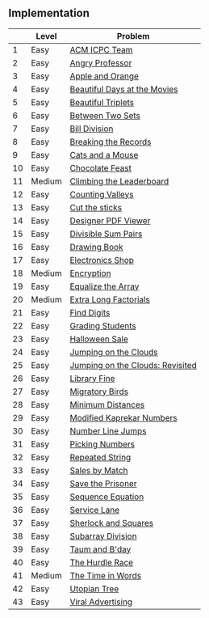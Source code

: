 ## Implementation

|     | Level  | Problem |
|-----|--------|---------|
| 1   | Easy   | [ACM ICPC Team](https://github.com/rdvnabay/hackerrank-algorithms/blob/master/Implementation/Solutions/ACM_ICPCTeam.cs)
| 2   | Easy   | [Angry Professor](https://github.com/rdvnabay/hackerrank-algorithms/blob/master/Implementation/Solutions/AngryProfessor.cs)
| 3   | Easy   | [Apple and Orange](https://github.com/rdvnabay/hackerrank-algorithms/blob/master/Implementation/Solutions/AppleAndOrange.cs) 
| 4   | Easy   | [Beautiful Days at the Movies](https://github.com/rdvnabay/hackerrank-algorithms/blob/master/Implementation/Solutions/BeautifulDaysAtTheMovies.cs)
| 5   | Easy   | [Beautiful Triplets](https://github.com/rdvnabay/hackerrank-algorithms/blob/master/Implementation/Solutions/BeautifulTriplets.cs)
| 6   | Easy   | [Between Two Sets](https://github.com/rdvnabay/hackerrank-algorithms/blob/master/Implementation/Solutions/BetweenTwoSets.cs)    
| 7   | Easy   | [Bill Division](https://github.com/rdvnabay/hackerrank-algorithms/blob/master/Implementation/Solutions/BillDivision.cs)
| 8   | Easy   | [Breaking the Records](https://github.com/rdvnabay/hackerrank-algorithms/blob/master/Implementation/Solutions/BreakingTheRecords.cs) 
| 9   | Easy   | [Cats and a Mouse](https://github.com/rdvnabay/hackerrank-algorithms/blob/master/Implementation/Solutions/CatsAndAMouse.cs)
| 10  | Easy   | [Chocolate Feast](https://github.com/rdvnabay/hackerrank-algorithms/blob/master/Implementation/Solutions/ChocolateFeast.cs)
| 11  | Medium | [Climbing the Leaderboard](https://github.com/rdvnabay/hackerrank-algorithms/blob/master/Implementation/Solutions/ClimbingTheLeaderboard.cs)
| 12  | Easy   | [Counting Valleys](https://github.com/rdvnabay/hackerrank-algorithms/blob/master/Implementation/Solutions/CountingValleys.cs)
| 13  | Easy   | [Cut the sticks](https://github.com/rdvnabay/hackerrank-algorithms/blob/master/Implementation/Solutions/CutTheSticks.cs)
| 14  | Easy   | [Designer PDF Viewer](https://github.com/rdvnabay/hackerrank-algorithms/blob/master/Implementation/Solutions/DesignerPDFViewer.cs)
| 15  | Easy   | [Divisible Sum Pairs](https://github.com/rdvnabay/hackerrank-algorithms/blob/master/Implementation/Solutions/DivisibleSumPairs.cs) 
| 16  | Easy   | [Drawing Book](https://github.com/rdvnabay/hackerrank-algorithms/blob/master/Implementation/Solutions/DrawingBook.cs) 
| 17  | Easy   | [Electronics Shop](https://github.com/rdvnabay/hackerrank-algorithms/blob/master/Implementation/Solutions/ElectronicsShop.cs)
| 18  | Medium | [Encryption](https://github.com/rdvnabay/hackerrank-algorithms/blob/master/Implementation/Solutions/Encryption.cs)
| 19  | Easy   | [Equalize the Array](https://github.com/rdvnabay/hackerrank-algorithms/blob/master/Implementation/Solutions/EqualizeTheArray.cs)
| 20  | Medium | [Extra Long Factorials](https://github.com/rdvnabay/hackerrank-algorithms/blob/master/Implementation/Solutions/ExtraLongFactorials.cs)
| 21  | Easy   | [Find Digits](https://github.com/rdvnabay/hackerrank-algorithms/blob/master/Implementation/Solutions/FindDigits.cs)
| 22  | Easy   | [Grading Students](https://github.com/rdvnabay/hackerrank-algorithms/blob/master/Implementation/Solutions/GradingStudents.cs)     
| 23  | Easy   | [Halloween Sale](https://github.com/rdvnabay/hackerrank-algorithms/blob/master/Implementation/Solutions/HalloweenSale.cs)   
| 24  | Easy   | [Jumping on the Clouds](https://github.com/rdvnabay/hackerrank-algorithms/blob/master/Implementation/Solutions/JumpingOnTheClouds.cs)
| 25  | Easy   | [Jumping on the Clouds: Revisited](https://github.com/rdvnabay/hackerrank-algorithms/blob/master/Implementation/Solutions/JumpingOnTheCloudsRevisited.cs)
| 26  | Easy   | [Library Fine](https://github.com/rdvnabay/hackerrank-algorithms/blob/master/Implementation/Solutions/LibraryFine.cs)
| 27  | Easy   | [Migratory Birds](https://github.com/rdvnabay/hackerrank-algorithms/blob/master/Implementation/Solutions/MigratoryBirds.cs)   
| 28  | Easy   | [Minimum Distances](https://github.com/rdvnabay/hackerrank-algorithms/blob/master/Implementation/Solutions/MinimumDistances.cs)
| 29  | Easy   | [Modified Kaprekar Numbers](https://github.com/rdvnabay/hackerrank-algorithms/blob/master/Implementation/Solutions/ModifiedKaprekarNumbers.cs)
| 30  | Easy   | [Number Line Jumps](https://github.com/rdvnabay/hackerrank-algorithms/blob/master/Implementation/Solutions/NumberLineJumps.cs)    
| 31  | Easy   | [Picking Numbers](https://github.com/rdvnabay/hackerrank-algorithms/blob/master/Implementation/Solutions/PickingNumbers.cs)
| 32  | Easy   | [Repeated String](https://github.com/rdvnabay/hackerrank-algorithms/blob/master/Implementation/Solutions/RepeatedString.cs)
| 33  | Easy   | [Sales by Match](https://github.com/rdvnabay/hackerrank-algorithms/blob/master/Implementation/Solutions/SalesByMatch.cs)
| 34  | Easy   | [Save the Prisoner](https://github.com/rdvnabay/hackerrank-algorithms/blob/master/Implementation/Solutions/SaveThePrisoner.cs)
| 35  | Easy   | [Sequence Equation](https://github.com/rdvnabay/hackerrank-algorithms/blob/master/Implementation/Solutions/SequenceEquation.cs)
| 36  | Easy   | [Service Lane](https://github.com/rdvnabay/hackerrank-algorithms/blob/master/Implementation/Solutions/ServiceLane.cs)
| 37  | Easy   | [Sherlock and Squares](https://github.com/rdvnabay/hackerrank-algorithms/blob/master/Implementation/Solutions/SherlockAndSquares.cs)
| 38  | Easy   | [Subarray Division](https://github.com/rdvnabay/hackerrank-algorithms/blob/master/Implementation/Solutions/SubarrayDivision.cs)    
| 39  | Easy   | [Taum and B'day](https://github.com/rdvnabay/hackerrank-algorithms/blob/master/Implementation/Solutions/TaumAndBday.cs)   
| 40  | Easy   | [The Hurdle Race](https://github.com/rdvnabay/hackerrank-algorithms/blob/master/Implementation/Solutions/TheHurdleRace.cs)
| 41  | Medium | [The Time in Words](https://github.com/rdvnabay/hackerrank-algorithms/blob/master/Implementation/Solutions/TheTimeInWords.cs)
| 42  | Easy   | [Utopian Tree](https://github.com/rdvnabay/hackerrank-algorithms/blob/master/Implementation/Solutions/UtopianTree.cs)
| 43  | Easy   | [Viral Advertising](https://github.com/rdvnabay/hackerrank-algorithms/blob/master/Implementation/Solutions/ViralAdvertising.cs)











